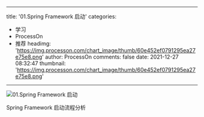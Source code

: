 
---
title: '01.Spring Framework 启动'
categories: 
 - 学习
 - ProcessOn
 - 推荐
headimg: 'https://img.processon.com/chart_image/thumb/60e452ef0791295ea27e75e8.png'
author: ProcessOn
comments: false
date: 2021-12-27 08:32:47
thumbnail: 'https://img.processon.com/chart_image/thumb/60e452ef0791295ea27e75e8.png'
---

<div>   
<img class="thumb" alt="01.Spring Framework 启动" src="https://img.processon.com/chart_image/thumb/60e452ef0791295ea27e75e8.png" referrerpolicy="no-referrer">
<p>Spring Framework 启动流程分析</p>  
</div>
            